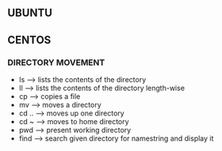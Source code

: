 ## UBUNTU

## CENTOS
### DIRECTORY MOVEMENT
- ls --> lists the contents of the directory
- ll --> lists the contents of the directory length-wise
- cp --> copies a file
- mv --> moves a directory
- cd .. --> moves up one directory
- cd ~ --> moves to home directory
- pwd --> present working directory
- find --> search given directory for namestring and display it
